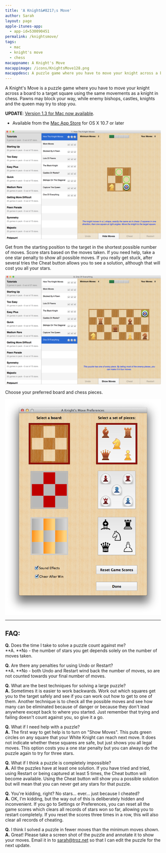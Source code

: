 ```yaml
---
title: 'A Knight&#8217;s Move'
author: Sarah
layout: page
apple-itunes-app:
  - app-id=530090451
permalink: /knightsmove/
tags:
  - mac
  - knight's move
  - chess
macappname: A Knight's Move
macappimage: /icons/KnightsMove128.png
macappdesc: A puzzle game where you have to move your knight across a board to a target square using the same movements as a knight in chess.
---
```


A Knight's Move is a puzzle game where you have to move your knight across a board to a target square using the same movements as a knight in chess. Pawns may block your way, while enemy bishops, castles, knights and the queen may try to stop you.

**UPDATE**: [Version 1.3 for Mac now available][1].

  * Available from the [Mac App Store][1] for OS X 10.7 or later

   [1]: http://itunes.apple.com/app/a-knights-move/id533321133

![A Knight's Move for Mac][3]

   [3]: /images/KnightsMoveMac1.png

Get from the starting position to the target in the shortest possible number of moves. Score stars based on the moves taken. If you need help, take a one star penalty to show all possible moves. If you really get stuck, after several tries the Cheat button allows you to see a solution, although that will cost you all your stars.

![A Knight's Move for Mac][5]

   [5]: /images/KnightsMoveMac2.png

Choose your preferred board and chess pieces.

![A Knight's Move Preferences][8]

   [8]: /images/KM-Prefs.png

* * *
## FAQ:

**Q.** Does the time I take to solve a puzzle count against me?  
**A. **No - the number of stars you get depends solely on the number of moves taken.

**Q.** Are there any penalties for using Undo or Restart?  
**A. **No - both Undo and Restart wind back the number of moves, so are not counted towards your final number of moves.

**Q.** What are the best techniques for solving a large puzzle?  
**A.** Sometimes it is easier to work backwards. Work out which squares get you to the target safely and see if you can work out how to get to one of them. Another technique is to check all the possible moves and see how many can be eliminated because of danger or because they don't lead anywhere except back to where you started. Just remember that trying and failing doesn't count against you, so give it a go.

**Q.** What if I need help with a puzzle?  
**A.** The first way to get help is to turn on "Show Moves". This puts green circles on any square that your White Knight can reach next move. It does not indicate whether these squares are safe, but just shows you all legal moves. This option costs you a one star penalty but you can always do the puzzle again to try for three stars.

**Q.** What if I think a puzzle is completely impossible?  
**A.** All the puzzles have at least one solution. If you have tried and tried, using Restart or being captured at least 5 times, the Cheat button will become available. Using the Cheat button will show you a possible solution but will mean that you can never get any stars for that puzzle.

**Q.** You're kidding, right? No stars… ever… just because I cheated?  
**A.** OK, I'm kidding, but the way out of this is deliberately hidden and inconvenient. If you go to Settings or Preferences, you can reset all the game scores which clears all records of stars won so far, allowing you to restart completely. If you reset the scores three times in a row, this will also clear all records of cheating.

**Q.** I think I solved a puzzle in fewer moves than the minimum moves shown.  
**A.** Great! Please take a screen shot of the puzzle and annotate it to show your moves. Email it in to sarah@troz.net so that I can edit the puzzle for the next update.

 [15]: /a-knights-move-1-3/ "A Knight’s Move 1.3"
